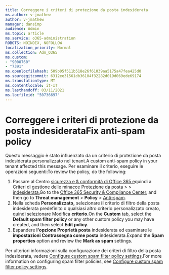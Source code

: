 ```yaml
---
title: Correggere i criteri di protezione da posta indesiderata
ms.author: v-jmathew
author: v-jmathew
manager: dansimp
audience: Admin
ms.topic: article
ms.service: o365-administration
ROBOTS: NOINDEX, NOFOLLOW
localization_priority: Normal
ms.collection: Adm_O365
ms.custom:
- "9000760"
- "7391"
ms.openlocfilehash: 509b05f511b518e26f61039aa5175a47fea425d0
ms.sourcegitcommit: 6312ee31561db36104f32282d019d069ede69174
ms.translationtype: MT
ms.contentlocale: it-IT
ms.lasthandoff: 03/11/2021
ms.locfileid: "50736697"
---
```

# <a name="fix-anti-spam-policy"></a><span data-ttu-id="5518d-102">Correggere i criteri di protezione da posta indesiderata</span><span class="sxs-lookup"><span data-stu-id="5518d-102">Fix anti-spam policy</span></span>

<span data-ttu-id="5518d-103">Questo messaggio è stato influenzato da un criterio di protezione da posta indesiderata personalizzato nel tenant.</span><span class="sxs-lookup"><span data-stu-id="5518d-103">A custom anti-spam policy in your tenant affected this message.</span></span> <span data-ttu-id="5518d-104">Per esaminare il criterio, eseguire le operazioni seguenti:</span><span class="sxs-lookup"><span data-stu-id="5518d-104">To review the policy, do the following:</span></span>

1. <span data-ttu-id="5518d-105">Passare al Centro [sicurezza e & conformità di Office 365 e](https://go.microsoft.com/fwlink/p/?linkid=2077143)quindi a Criteri di gestione delle minacce Protezione da posta   >    >  [indesiderata.](https://go.microsoft.com/fwlink/?linkid=2101518)</span><span class="sxs-lookup"><span data-stu-id="5518d-105">Go to the [Office 365 Security & Compliance Center](https://go.microsoft.com/fwlink/p/?linkid=2077143), and then go to **Threat management** > **Policy** > [Anti-spam](https://go.microsoft.com/fwlink/?linkid=2101518).</span></span>
2. <span data-ttu-id="5518d-106">Nella scheda **Personalizzato,** selezionare **il** criterio di filtro della posta indesiderata predefinito o qualsiasi altro criterio personalizzato creato, quindi selezionare Modifica **criterio.**</span><span class="sxs-lookup"><span data-stu-id="5518d-106">On the **Custom** tab, select the **Default spam filter policy** or any other custom policy you may have created, and then select **Edit policy**.</span></span>
3. <span data-ttu-id="5518d-107">Espandere **l'opzione Proprietà posta** indesiderata ed esaminare le **impostazioni Contrassegna come posta** indesiderata.</span><span class="sxs-lookup"><span data-stu-id="5518d-107">Expand the **Spam properties** option and review the **Mark as spam** settings.</span></span>

<span data-ttu-id="5518d-108">Per ulteriori informazioni sulla configurazione dei criteri di filtro della posta indesiderata, vedere [Configure custom spam filter policy settings](https://go.microsoft.com/fwlink/?linkid=2101054).</span><span class="sxs-lookup"><span data-stu-id="5518d-108">For more information on configuring spam filter policies, see [Configure custom spam filter policy settings](https://go.microsoft.com/fwlink/?linkid=2101054).</span></span>
